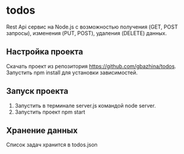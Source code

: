 # todos
Rest Api сервис на Node.js с возможностью получения (GET, POST запросы), изменения (PUT, POST), удаления (DELETE) данных. 

## Настройка проекта
Скачать проект из репозитория https://github.com/gbazhina/todos.
Запустить npm install для установки зависимостей.
## Запуск проекта
1. Запустить в терминале server.js командой node server.
2. Запустить проект npm start

## Хранение данных
Список задач хранится в todos.json
